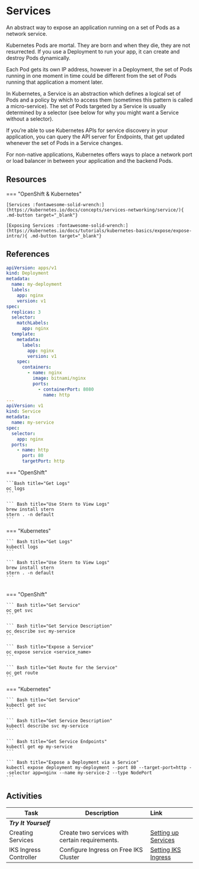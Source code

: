 # Services

An abstract way to expose an application running on a set of Pods as a network service.

Kubernetes Pods are mortal. They are born and when they die, they are not resurrected. If you use a Deployment to run your app, it can create and destroy Pods dynamically.

Each Pod gets its own IP address, however in a Deployment, the set of Pods running in one moment in time could be different from the set of Pods running that application a moment later.

In Kubernetes, a Service is an abstraction which defines a logical set of Pods and a policy by which to access them (sometimes this pattern is called a micro-service). The set of Pods targeted by a Service is usually determined by a selector (see below for why you might want a Service without a selector).

If you’re able to use Kubernetes APIs for service discovery in your application, you can query the API server for Endpoints, that get updated whenever the set of Pods in a Service changes.

For non-native applications, Kubernetes offers ways to place a network port or load balancer in between your application and the backend Pods.

## Resources

=== "OpenShift & Kubernetes"

    [Services :fontawesome-solid-wrench:](https://kubernetes.io/docs/concepts/services-networking/service/){ .md-button target="_blank"}

    [Exposing Services :fontawesome-solid-wrench:](https://kubernetes.io/docs/tutorials/kubernetes-basics/expose/expose-intro/){ .md-button target="_blank"}

## References

```yaml
apiVersion: apps/v1
kind: Deployment
metadata:
  name: my-deployment
  labels:
    app: nginx
    version: v1
spec:
  replicas: 3
  selector:
    matchLabels:
      app: nginx
  template:
    metadata:
      labels:
        app: nginx
        version: v1
    spec:
      containers:
        - name: nginx
          image: bitnami/nginx
          ports:
            - containerPort: 8080
              name: http
---
apiVersion: v1
kind: Service
metadata:
  name: my-service
spec:
  selector:
    app: nginx
  ports:
    - name: http
      port: 80
      targetPort: http
```

=== "OpenShift"

    ```Bash title="Get Logs"
    oc logs
    ```

    ``` Bash title="Use Stern to View Logs"
    brew install stern
    stern . -n default
    ```

=== "Kubernetes"

    ``` Bash title="Get Logs"
    kubectl logs
    ```

    ``` Bash title="Use Stern to View Logs"
    brew install stern
    stern . -n default
    ```

```

```

=== "OpenShift"

    ``` Bash title="Get Service"
    oc get svc
    ```

    ``` Bash title="Get Service Description"
    oc describe svc my-service
    ```

    ``` Bash title="Expose a Service"
    oc expose service <service_name>
    ```

    ``` Bash title="Get Route for the Service"
    oc get route
    ```

=== "Kubernetes"

    ``` Bash title="Get Service"
    kubectl get svc
    ```

    ``` Bash title="Get Service Description"
    kubectl describe svc my-service
    ```

    ``` Bash title="Get Service Endpoints"
    kubectl get ep my-service
    ```

    ``` Bash title="Expose a Deployment via a Service"
    kubectl expose deployment my-deployment --port 80 --target-port=http --selector app=nginx --name my-service-2 --type NodePort
    ```

## Activities

| Task                   | Description                                    | Link                                                              |
| ---------------------- | ---------------------------------------------- | :---------------------------------------------------------------- |
| **_Try It Yourself_**  |                                                |                                                                   |
| Creating Services      | Create two services with certain requirements. | [Setting up Services](../../labs/kubernetes/lab8/index.md)        |
| IKS Ingress Controller | Configure Ingress on Free IKS Cluster          | [Setting IKS Ingress](../../labs/kubernetes/ingress-iks/index.md) |
